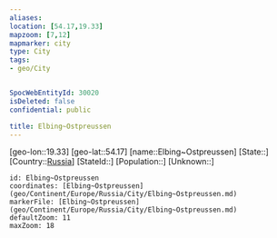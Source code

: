 ```yaml
---
aliases: 
location: [54.17,19.33]
mapzoom: [7,12] 
mapmarker: city 
type: City
tags:
- geo/City


SpocWebEntityId: 30020
isDeleted: false
confidential: public

title: Elbing~Ostpreussen
---
```

[geo-lon::19.33]
[geo-lat::54.17]
[name::Elbing~Ostpreussen]
[State::]
[Country::[Russia](geo/Continent/Europe/Russia.md)]
[StateId::]
[Population::]
[Unknown::]


```leaflet
id: Elbing~Ostpreussen
coordinates: [Elbing~Ostpreussen](geo/Continent/Europe/Russia/City/Elbing~Ostpreussen.md)
markerFile: [Elbing~Ostpreussen](geo/Continent/Europe/Russia/City/Elbing~Ostpreussen.md)
defaultZoom: 11 
maxZoom: 18
```


